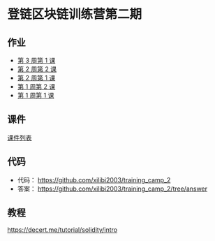 # 登链区块链训练营第二期

## 作业

- [第 3 周第 1 课](./Week3-1/Work.md)
- [第 2 周第 2 课](./Week2-2/Work.md)
- [第 2 周第 1 课](./Week2-1/Work.md)
- [第 1 周第 2 课](./Week1-2/Work.md)
- [第 1 周第 1 课](./Week1-1/Work.md)

## 课件

[课件列表](./courseware/)

## 代码

- 代码： https://github.com/xilibi2003/training_camp_2
- 答案： https://github.com/xilibi2003/training_camp_2/tree/answer

## 教程

https://decert.me/tutorial/solidity/intro
